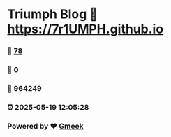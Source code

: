 # Triumph Blog :link: https://7r1UMPH.github.io 
### :page_facing_up: [78](https://7r1UMPH.github.io/tag.html) 
### :speech_balloon: 0 
### :hibiscus: 964249 
### :alarm_clock: 2025-05-19 12:05:28 
### Powered by :heart: [Gmeek](https://github.com/Meekdai/Gmeek)
